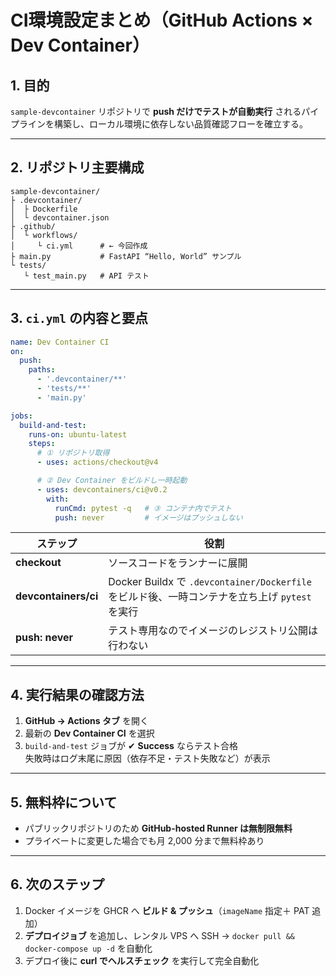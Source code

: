 # CI環境設定まとめ（GitHub Actions × Dev Container）

## 1. 目的
`sample-devcontainer` リポジトリで **push だけでテストが自動実行** されるパイプラインを構築し、ローカル環境に依存しない品質確認フローを確立する。

---

## 2. リポジトリ主要構成
```
sample-devcontainer/
├ .devcontainer/
│  ├ Dockerfile
│  └ devcontainer.json
├ .github/
│  └ workflows/
│     └ ci.yml      # ← 今回作成
├ main.py           # FastAPI “Hello, World” サンプル
└ tests/
   └ test_main.py   # API テスト
```

---

## 3. `ci.yml` の内容と要点
```yaml
name: Dev Container CI
on:
  push:
    paths:
      - '.devcontainer/**'
      - 'tests/**'
      - 'main.py'

jobs:
  build-and-test:
    runs-on: ubuntu-latest
    steps:
      # ① リポジトリ取得
      - uses: actions/checkout@v4

      # ② Dev Container をビルドし一時起動
      - uses: devcontainers/ci@v0.2
        with:
          runCmd: pytest -q   # ③ コンテナ内でテスト
          push: never         # イメージはプッシュしない
```

| ステップ | 役割 |
|----------|------|
| **checkout** | ソースコードをランナーに展開 |
| **devcontainers/ci** | Docker Buildx で `.devcontainer/Dockerfile` をビルド後、一時コンテナを立ち上げ `pytest` を実行 |
| **push: never** | テスト専用なのでイメージのレジストリ公開は行わない |

---

## 4. 実行結果の確認方法
1. **GitHub → Actions タブ** を開く  
2. 最新の **Dev Container CI** を選択  
3. `build-and-test` ジョブが ✔ **Success** ならテスト合格  
   失敗時はログ末尾に原因（依存不足・テスト失敗など）が表示

---

## 5. 無料枠について
- パブリックリポジトリのため **GitHub-hosted Runner は無制限無料**  
- プライベートに変更した場合でも月 2,000 分まで無料枠あり

---

## 6. 次のステップ
1. Docker イメージを GHCR へ **ビルド & プッシュ**（`imageName` 指定＋ PAT 追加）  
2. **デプロイジョブ** を追加し、レンタル VPS へ SSH → `docker pull && docker-compose up -d` を自動化  
3. デプロイ後に **curl でヘルスチェック** を実行して完全自動化
